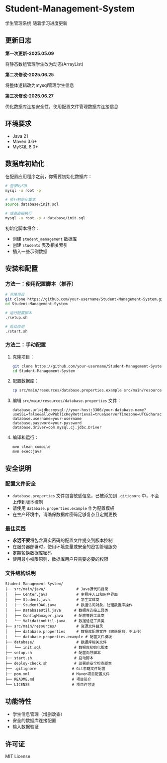 # Student-Management-System

学生管理系统 随着学习进度更新

## 更新日志

**第一次更新-2025.05.09**

将静态数组管理学生改为动态(ArrayList)

**第二次修改-2025.06.25**

将整体逻辑改为mysql管理学生信息

**第三次修改-2025.06.27**

优化数据库连接安全性，使用配置文件管理数据库连接信息

## 环境要求

- Java 21
- Maven 3.6+
- MySQL 8.0+

## 数据库初始化

在配置应用程序之前，你需要初始化数据库：

```bash
# 登录MySQL
mysql -u root -p

# 执行初始化脚本
source database/init.sql

# 或者直接执行
mysql -u root -p < database/init.sql
```

初始化脚本将会：

- 创建 `student_management` 数据库
- 创建 `students` 表及相关索引
- 插入一些示例数据

## 安装和配置

### 方法一：使用配置脚本（推荐）

```bash
# 克隆项目
git clone https://github.com/your-username/Student-Management-System.git
cd Student-Management-System

# 运行配置脚本
./setup.sh

# 启动应用
./start.sh
```

### 方法二：手动配置

1. 克隆项目：

   ```bash
   git clone https://github.com/your-username/Student-Management-System.git
   cd Student-Management-System
   ```
2. 配置数据库：

   ```bash
   cp src/main/resources/database.properties.example src/main/resources/database.properties
   ```
3. 编辑 `src/main/resources/database.properties` 文件：

   ```properties
   database.url=jdbc:mysql://your-host:3306/your-database-name?useSSL=false&allowPublicKeyRetrieval=true&serverTimezone=UTC&characterEncoding=utf8&useUnicode=true
   database.username=your-username
   database.password=your-password
   database.driver=com.mysql.cj.jdbc.Driver
   ```
4. 编译和运行：

   ```bash
   mvn clean compile
   mvn exec:java
   ```

## 安全说明

### 配置文件安全

- `database.properties` 文件包含敏感信息，已被添加到 `.gitignore` 中，不会上传到版本控制
- 请使用 `database.properties.example` 作为配置模板
- 在生产环境中，请确保数据库密码足够复杂且定期更换

### 最佳实践

- **永远不要**将包含真实密码的配置文件提交到版本控制
- 在服务器部署时，使用环境变量或安全的密钥管理服务
- 定期轮换数据库密码
- 使用最小权限原则，数据库用户只需要必要的权限

### 文件结构说明

```
Student-Management-System/
├── src/main/java/              # Java源代码目录
│   ├── Center.java             # 主程序入口和用户界面
│   ├── Student.java            # 学生实体类
│   ├── StudentDAO.java         # 数据访问对象，处理数据库操作
│   ├── DatabaseUtil.java      # 数据库连接工具类
│   ├── ConfigManager.java     # 配置管理工具类
│   └── ValidationUtil.java    # 数据验证工具类
├── src/main/resources/         # 资源文件目录
│   ├── database.properties     # 数据库配置文件（敏感信息，不上传）
│   └── database.properties.example # 配置文件模板
├── database/                   # 数据库相关文件
│   └── init.sql               # 数据库初始化脚本
├── setup.sh                   # 配置向导脚本
├── start.sh                   # 启动脚本
├── deploy-check.sh            # 部署前安全检查脚本
├── .gitignore                # Git忽略文件配置
├── pom.xml                   # Maven项目配置文件
├── README.md                 # 项目简介
└── LICENSE                   # 项目许可证
```

## 功能特性

- 学生信息管理（增删改查）
- 安全的数据库连接配置
- 输入数据验证

## 许可证

MIT License
